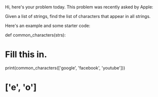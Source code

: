 Hi, here's your problem today. This problem was recently asked by Apple:

Given a list of strings, find the list of characters that appear in all strings.

Here's an example and some starter code:

def common_characters(strs):
  # Fill this in.

print(common_characters(['google', 'facebook', 'youtube']))
# ['e', 'o']
